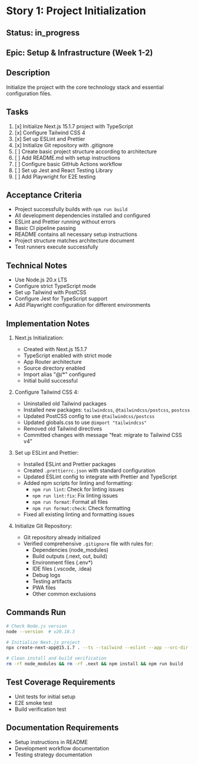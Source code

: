 # Story 1: Project Initialization

## Status: in_progress

## Epic: Setup & Infrastructure (Week 1-2)

## Description

Initialize the project with the core technology stack and essential configuration files.

## Tasks

1. [x] Initialize Next.js 15.1.7 project with TypeScript
2. [x] Configure Tailwind CSS 4
3. [x] Set up ESLint and Prettier
4. [x] Initialize Git repository with .gitignore
5. [ ] Create basic project structure according to architecture
6. [ ] Add README.md with setup instructions
7. [ ] Configure basic GitHub Actions workflow
8. [ ] Set up Jest and React Testing Library
9. [ ] Add Playwright for E2E testing

## Acceptance Criteria

- Project successfully builds with `npm run build`
- All development dependencies installed and configured
- ESLint and Prettier running without errors
- Basic CI pipeline passing
- README contains all necessary setup instructions
- Project structure matches architecture document
- Test runners execute successfully

## Technical Notes

- Use Node.js 20.x LTS
- Configure strict TypeScript mode
- Set up Tailwind with PostCSS
- Configure Jest for TypeScript support
- Add Playwright configuration for different environments

## Implementation Notes

1. Next.js Initialization:

   - Created with Next.js 15.1.7
   - TypeScript enabled with strict mode
   - App Router architecture
   - Source directory enabled
   - Import alias "@/\*" configured
   - Initial build successful

2. Configure Tailwind CSS 4:
   - Uninstalled old Tailwind packages
   - Installed new packages: `tailwindcss`, `@tailwindcss/postcss`, `postcss`
   - Updated PostCSS config to use `@tailwindcss/postcss`
   - Updated globals.css to use `@import "tailwindcss"`
   - Removed old Tailwind directives
   - Committed changes with message "feat: migrate to Tailwind CSS v4"

3. Set up ESLint and Prettier:
   - Installed ESLint and Prettier packages
   - Created `.prettierrc.json` with standard configuration
   - Updated ESLint config to integrate with Prettier and TypeScript
   - Added npm scripts for linting and formatting:
     - `npm run lint`: Check for linting issues
     - `npm run lint:fix`: Fix linting issues
     - `npm run format`: Format all files
     - `npm run format:check`: Check formatting
   - Fixed all existing linting and formatting issues

4. Initialize Git Repository:
   - Git repository already initialized
   - Verified comprehensive `.gitignore` file with rules for:
     - Dependencies (node_modules)
     - Build outputs (.next, out, build)
     - Environment files (.env*)
     - IDE files (.vscode, .idea)
     - Debug logs
     - Testing artifacts
     - PWA files
     - Other common exclusions

## Commands Run

```bash
# Check Node.js version
node --version  # v20.18.3

# Initialize Next.js project
npx create-next-app@15.1.7 . --ts --tailwind --eslint --app --src-dir --import-alias "@/*" --use-npm

# Clean install and build verification
rm -rf node_modules && rm -rf .next && npm install && npm run build
```

## Test Coverage Requirements

- Unit tests for initial setup
- E2E smoke test
- Build verification test

## Documentation Requirements

- Setup instructions in README
- Development workflow documentation
- Testing strategy documentation
